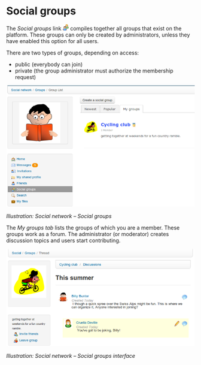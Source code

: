 # Social groups

The _Social groups_ link ![](../../.gitbook/assets/graphics341.png) compiles together all groups that exist on the platform. These groups can only be created by administrators, unless they have enabled this option for all users.

There are two types of groups, depending on access:

* public \(everybody can join\)
* private \(the group administrator must authorize the membership request\)

![](../../.gitbook/assets/images260.png)

_Illustration: Social network – Social groups_

The _My groups tab_ lists the groups of which you are a member. These groups work as a forum. The administrator \(or moderator\) creates discussion topics and users start contributing.

![](../../.gitbook/assets/images261.png)

_Illustration: Social network – Social groups interface_

